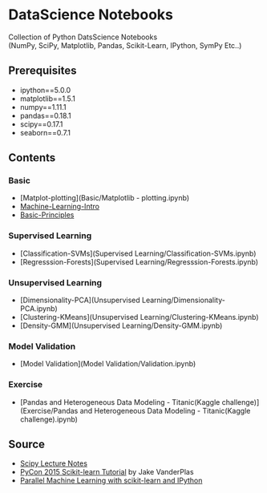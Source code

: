 # DataScience Notebooks

Collection of Python DatsScience Notebooks  
(NumPy, SciPy, Matplotlib, Pandas, Scikit-Learn, IPython, SymPy Etc..)

## Prerequisites

- ipython==5.0.0
- matplotlib==1.5.1
- numpy==1.11.1
- pandas==0.18.1
- scipy==0.17.1
- seaborn==0.7.1

## Contents

### Basic

- [Matplot-plotting](Basic/Matplotlib - plotting.ipynb)
- [Machine-Learning-Intro](Basic/Machine-Learning-Intro.ipynb)
- [Basic-Principles](Basic/Basic-Principles.ipynb)

### Supervised Learning

- [Classification-SVMs](Supervised Learning/Classification-SVMs.ipynb)
- [Regresssion-Forests](Supervised Learning/Regresssion-Forests.ipynb)
	
### Unsupervised Learning

- [Dimensionality-PCA](Unsupervised Learning/Dimensionality-PCA.ipynb)
- [Clustering-KMeans](Unsupervised Learning/Clustering-KMeans.ipynb)
- [Density-GMM](Unsupervised Learning/Density-GMM.ipynb)

### Model Validation

- [Model Validation](Model Validation/Validation.ipynb)

### Exercise

- [Pandas and Heterogeneous Data Modeling - Titanic(Kaggle challenge)](Exercise/Pandas and Heterogeneous Data Modeling - Titanic(Kaggle challenge).ipynb)

## Source

- [Scipy Lecture Notes](http://www.scipy-lectures.org/)
- [PyCon 2015 Scikit-learn Tutorial](https://github.com/jakevdp/sklearn_pycon2015) by Jake VanderPlas
- [Parallel Machine Learning with scikit-learn and IPython](https://github.com/ogrisel/parallel_ml_tutorial)
